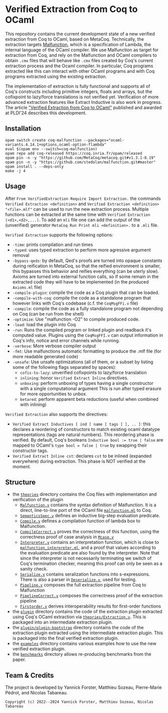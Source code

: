 # Verified Extraction from Coq to OCaml

This repository contains the current development state of a new verified extraction from Coq to OCaml, based on MetaCoq.
Technically, the extraction targets [Malfunction](https://github.com/stedolan/malfunction), which is a specification of Lambda, the internal language of the OCaml compiler.
We use Malfunction as target for extraction from Coq, and rely on the Malfunction and OCaml compilers to obtain `.cmx` files that will behave like `.cmx` files created by Coq's current extraction process and the Ocaml compiler.
In particular, Coq programs extracted like this can interact with other OCaml programs and with Coq programs extracted using the existing extraction.

The implementation of extraction is fully functional and supports all of Coq's constructs including
primitive integers, floats and arrays, but the cofixpoint to lazy/force translations is not verified yet.
Verification of more advanced extraction features like Extract Inductive is also work in progress.
The article ["Verified Extraction from Coq to OCaml"](https://dl.acm.org/doi/10.1145/3656379) published and awarded at PLDI'24 
describes this development.

## Installation

```
opam switch create coq-malfunction --packages="ocaml-variants.4.14.1+options,ocaml-option-flambda"
eval $(opam env --switch=coq-malfunction)
opam repo add coq-released https://coq.inria.fr/opam/released
opam pin -n -y "https://github.com/MetaCoq/metacoq.git#v1.3.1-8.19"
opam pin -n -y "https://github.com/stedolan/malfunction.git#master"
opam install . --deps-only
make -j 4
```

## Usage

After `From VerifiedExtraction Require Import Extraction.`
the commands `Verified Extraction <definition>` and `Verified Extraction <definition> "<file>.mlf"` can be used to run the new extraction process.
Multiple functions can be extracted at the same time with `Verified Extraction (<d1>,<d2>,...)`.
To add an `mli` file one can add the output of the (unverified) generator `MetaCoq Run Print mli <definition>.` to a `.mli` file.

`Verified Extraction` supports the following options:

- `-time`: prints compilation and run times
- `-typed`: uses typed extraction to perform more agressive argument removal
- `-bypass-qeds`: by default, Qed's proofs are turned into opaque constants during reification in MetaCoq, so 
   that the reified environment is smaller, this bypasses this behavior and reifies everything (can be uterly slow).
   Axioms are turned into external function calls, so if some remain in the extracted code they will have to be implemented
   (in the produced `Axioms.ml` file)
- `-compile-plugin`: compile the code as a Coq plugin that can be loaded.
- `-compile-with-coq`: compile the code as a standalone program that however links with Coq's codebase (c.f. the `CoqMsgFFi.v` file)
- `-compile`: compile the code as a fully standalone program not depending on Coq (can be run from the shell)
- `-optimize`: Use "malfunction -O2" to compile produced code.
- `-load`: load the plugin into Coq
- `-run`: Runs the compiled program or linked plugin and readback it's computed value. Plugins using the `CoqMsgFFI.v` can 
  output information in Coq's info, notice and error channels while running.
- `-verbose`: More verbose compiler output
- `-fmt`: Use malfunctions automatic formatting to produce the .mlf file (for more readable generated code)
- `-unsafe`: Use unsafe optimizations (all of them, or a subset by listing some of the following flags separated by spaces):
    + `cofix-to-lazy`: unverified cofixpoints to lazy/force translation
    + `inlining`: honor `Verified Extract Inline` directives.
    + `unboxing`: perform unboxing of types having a single constructor with a single computational argument 
      This is run after typed erasure for more opportunities to unbox.
    + `betared`: perform apparent beta reductions (useful when combined with inlining)

`Verified Extraction` also supports the directives:
  + `Verified Extract Inductives [ ind [ name [ tags ] ], .. ]`: this declares a reordering of constructors 
    to match existing ocaml datatype representations (tags are natural numbers). This reordering phase is 
    verified. By default, Coq's booleans `Inductive bool := true | false` are mapped to OCaml's 
    `type bool = false | true` by swapping their constructor tags.
  + `Verified Extract Inline cst`: declares `cst` to be inlined (expanded everywhere) during extraction.
    This phase is NOT verified at the moment.
    
## Structure

- the [`theories`](theories) directory contains the Coq files with implementation and verification of the plugin
  - [`Malfunction.v`](theories/Malfunction.v) contains the syntax definition of Malfunction. It is a direct, line-to-line port of the OCaml file [`malfunction.ml`](https://github.com/stedolan/malfunction/blob/master/src/malfunction.ml) to Coq.
  - [`SemanticsSpec.v`](theories/SemanticsSpec.v) defines an inductive big-step evaluation predicate.
  - [`Compile.v`](theories/Compile.v) defines a compilation function of lambda box to Malfunction.
  - [`CompileCorrect.v`](theories/CompileCorrect.v) proves the correctness of this function, using the correctness proof of case analysis in [`Mcase.v`](theories/Mcase.v)
  - [`Interpreter.v`](theories/Interpreter.v) contains an interpretation function, which is close to [`malfunction_interpreter.ml`](https://github.com/stedolan/malfunction/blob/master/src/malfunction_interpreter.ml), and a proof that values according to the evaluation predicate are also found by the interpreter. Note that since the interpreter is not necessarily terminating we switch of Coq's termination checker, meaning this proof can only be seen as a sanity check.
  - [`Serialize.v`](theories/Serialize.v) contains seralization functions into s-expressions. There is also a parser in [`Deserialize.v`](theories/Deserialize.v), used for testing.
  - [`Pipeline.v`](theories/Pipeline.v) composes the full extraction pipeline from Coq to Malfunction
  - [`PipelineCorrect.v`](theories/PipelineCorrect.v) composes the correctness proof of the extraction pipeline 
  - [`Firstorder.v`](theories/Firstorder.v) derives interoperability results for first-order functions
- the [`plugin`](plugin) directory contains the code of the extraction plugin extracted using Coq's OCaml extraction via [`theories/Extraction.v`](theories/Extraction.v). This is packaged into an intermediate extraction plugin.
- the [`plugin/plugin-bootstrap`](plugin/plugin-bootstrap) directory contains the code of the extraction plugin extracted using the intermediate extraction plugin. This is packaged into the final verified extraction plugin.
- the [`examples`](examples) directory contains various examples how to use the new verified extraction plugin.
- the [`benchmarks`](benchmarks) directory allows re-producing benchmarks from the paper.

## Team & Credits

The project is developed by Yannick Forster, Matthieu Sozeau, Pierre-Marie Pédrot, and Nicolas Tabareau.

```
Copyright (c) 2022--2024 Yannick Forster, Matthieu Sozeau, Nicolas Tabareau
```
